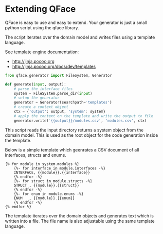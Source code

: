 # Extending QFace

QFace is easy to use and easy to extend. Your generator is just a small python script using the qface library.

The script iterates over the domain model and writes files using a template language.

See template engine documentation:

* http://jinja.pocoo.org
* http://jinja.pocoo.org/docs/dev/templates


```python
from qface.generator import FileSystem, Generator

def generate(input, output):
    # parse the interface files
    system = FileSystem.parse_dir(input)
    # setup the generator
    generator = Generator(searchpath='templates')
    # create a context object
    ctx = {'output': output, 'system': system}
    # apply the context on the template and write the output to file
    generator.write('{{output}}/modules.csv', 'modules.csv', ctx)
```

This script reads the input directory returns a system object from the domain model. This is used as the root object for the code generation inside the template.

Below is a simple template which geenrates a CSV document of all interfaces, structs and enums.

```jinja
{% for module in system.modules %}
    {%- for interface in module.interfaces -%}
    INTERFACE, {{module}}.{{interface}}
    {% endfor -%}
    {%- for struct in module.structs -%}
    STRUCT , {{module}}.{{struct}}
    {% endfor -%}
    {%- for enum in module.enums -%}
    ENUM   , {{module}}.{{enum}}
    {% endfor -%}
{% endfor %}
```

The template iterates over the domain objects and generates text which is written into a file. The file name is also adjustable using the same template language.
